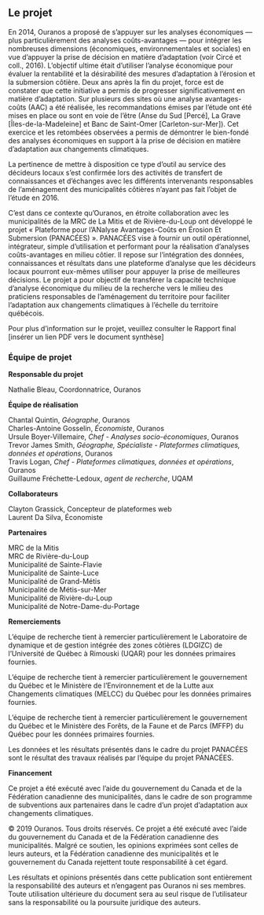 
## Le projet

En 2014, Ouranos a proposé de s’appuyer sur les analyses économiques — plus particulièrement des analyses
coûts-avantages — pour intégrer les nombreuses dimensions (économiques, environnementales et sociales) en vue d’appuyer
la prise de décision en matière d’adaptation (voir Circé et coll., 2016). L’objectif ultime était d’utiliser l’analyse
économique pour évaluer la rentabilité et la désirabilité des mesures d’adaptation à l’érosion et la submersion côtière.
Deux ans après la fin du projet, force est de constater que cette initiative a permis de progresser significativement en
matière d’adaptation. Sur plusieurs des sites où une analyse avantages-coûts (AAC) a été réalisée, les recommandations
émises par l’étude ont été mises en place ou sont en voie de l’être (Anse du Sud [Percé], La Grave [Îles-de-la-Madeleine]
et Banc de Saint-Omer [Carleton-sur-Mer]). Cet exercice et les retombées observées a permis de démontrer le bien-fondé des
analyses économiques en support à la prise de décision en matière d’adaptation aux changements climatiques.

La pertinence de mettre à disposition ce type d’outil au service des décideurs locaux s’est confirmée lors des activités
de transfert de connaissances et d’échanges avec les différents intervenants responsables de l’aménagement des municipalités
côtières n’ayant pas fait l’objet de l’étude en 2016.

C’est dans ce contexte qu’Ouranos, en étroite collaboration avec les municipalités de la MRC de La Mitis et de Rivière-du-Loup
ont développé le projet « Plateforme pour l’ANalyse Avantages-Coûts en Érosion Et Submersion (PANACÉES) ». PANACÉES vise à
fournir un outil opérationnel, intégrateur, simple d’utilisation et performant pour la réalisation d’analyses coûts-avantages
en milieu côtier. Il repose sur l’intégration des données, connaissances et résultats dans une plateforme d’analyse que les
décideurs locaux pourront eux-mêmes utiliser pour appuyer la prise de meilleures décisions. Le projet a pour objectif de
transférer la capacité technique d’analyse économique du milieu de la recherche vers le milieu des praticiens responsables
de l’aménagement du territoire pour faciliter l’adaptation aux changements climatiques à l’échelle du territoire québécois.

Pour plus d’information sur le projet, veuillez consulter le Rapport final [insérer un lien PDF vers le document synthèse]

### Équipe de projet

**Responsable du projet**

Nathalie Bleau, Coordonnatrice, Ouranos

**Équipe de réalisation**

Chantal Quintin, *Géographe*, Ouranos\
Charles-Antoine Gosselin, *Économiste*, Ouranos\
Ursule Boyer-Villemaire, *Chef - Analyses socio-économiques*, Ouranos\
Trevor James Smith, *Géographe, Spécialiste - Plateformes climatiques, données et opérations*, Ouranos\
Travis Logan, *Chef - Plateformes climatiques, données et opérations*, Ouranos\
Guillaume Fréchette-Ledoux, *agent de recherche*, UQAM

**Collaborateurs** 

Clayton Grassick, Concepteur de plateformes web\
Laurent Da Silva, Économiste

**Partenaires** 

MRC de la Mitis\
MRC de Rivière-du-Loup\
Municipalité de Sainte-Flavie\
Municipalité de Sainte-Luce\
Municipalité de Grand-Métis\
Municipalité de Métis-sur-Mer\
Municipalité de Rivière-du-Loup\
Municipalité de Notre-Dame-du-Portage

**Remerciements**

L’équipe de recherche tient à remercier particulièrement le Laboratoire de dynamique et de gestion intégrée des zones
côtières (LDGIZC) de l’Université de Québec à Rimouski (UQAR) pour les données primaires fournies. 

L’équipe de recherche tient à remercier particulièrement le gouvernement du Québec et le Ministère de l’Environnement
et de la Lutte aux Changements climatiques (MELCC) du Québec pour les données primaires fournies.

L’équipe de recherche tient à remercier particulièrement le gouvernement du Québec et le Ministère des Forêts, de la
Faune et de Parcs (MFFP) du Québec pour les données primaires fournies.  

Les données et les résultats présentés dans le cadre du projet PANACÉES sont le résultat des travaux réalisés par
l’équipe du projet PANACÉES.     

**Financement**

Ce projet a été exécuté avec l’aide du gouvernement du Canada et de la Fédération canadienne des municipalités, dans le
cadre de son programme de subventions aux partenaires dans le cadre d’un projet d’adaptation aux changements climatiques.

© 2019 Ouranos. Tous droits réservés. 
Ce projet a été exécuté avec l’aide du gouvernement du Canada et de la Fédération canadienne des municipalités. Malgré
ce soutien, les opinions exprimées sont celles de leurs auteurs, et la Fédération canadienne des municipalités et le
gouvernement du Canada rejettent toute responsabilité à cet égard.

Les résultats et opinions présentés dans cette publication sont entièrement la responsabilité des auteurs et n’engagent
pas Ouranos ni ses membres. Toute utilisation ultérieure du document sera au seul risque de l’utilisateur sans la
responsabilité ou la poursuite juridique des auteurs.
